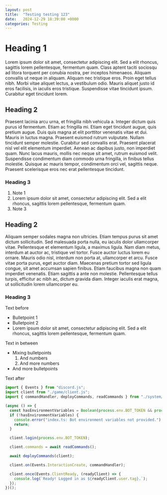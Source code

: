 ```yaml
---
layout: post
title:  "Testing testing 123"
date:   2024-12-29 18:39:00 +0000
categories: Testing
---
```


# Heading 1
Lorem ipsum dolor sit amet, consectetur adipiscing elit. Sed a elit rhoncus, sagittis lorem pellentesque, fermentum quam. Class aptent taciti sociosqu ad litora torquent per conubia nostra, per inceptos himenaeos. Aliquam convallis ut neque in aliquam. Aliquam nec tristique eros. Proin eget tellus nibh. Morbi vitae aliquet lectus, a vestibulum odio. Mauris aliquet justo id eros facilisis, in iaculis eros tristique. Suspendisse vitae tincidunt ipsum. Curabitur eget tincidunt lorem.

## Heading 2
Praesent lacinia arcu urna, et fringilla nibh vehicula a. Integer dictum quis purus id fermentum. Etiam ac fringilla mi. Etiam eget tincidunt augue, quis pretium augue. Duis quis magna at elit porttitor venenatis vitae et dui. Mauris in luctus magna. Praesent euismod rutrum vulputate. Nullam tincidunt semper molestie. Curabitur sed convallis erat. Praesent placerat nisl vel elit elementum imperdiet. Aenean ac dapibus justo, non imperdiet quam. Nunc lacus mauris, mollis nec neque sit amet, rutrum euismod velit. Suspendisse condimentum diam commodo urna fringilla, in finibus tellus molestie. Quisque ac mauris tempor, condimentum orci vel, sagittis neque. Praesent scelerisque eros nec erat pellentesque tincidunt.

### Heading 3
1. Note 1
2. Lorem ipsum dolor sit amet, consectetur adipiscing elit. Sed a elit rhoncus, sagittis lorem pellentesque, fermentum quam.
3. Note 3

## Heading 2
Aliquam semper sodales magna non ultricies. Etiam tempus purus sit amet dictum sollicitudin. Sed malesuada porta nulla, eu iaculis dolor ullamcorper vitae. Pellentesque et elementum ligula, a maximus ligula. Nam diam metus, interdum at auctor ac, tristique vel tortor. Fusce auctor luctus lorem eu ornare. Mauris odio nisl, interdum non porta at, ullamcorper et arcu. Fusce vitae porta purus, eget auctor diam. Maecenas pretium tortor sed ligula congue, sit amet accumsan sapien finibus. Etiam faucibus magna non quam imperdiet venenatis. Etiam sagittis a ante non molestie. Pellentesque tellus turpis, efficitur ac nibh ac, dictum gravida diam. Integer iaculis erat magna, ut sollicitudin lorem ullamcorper eu.

### Heading 3
Text before
- Bulletpoint 1
- Bulletpoint 2
- Lorem ipsum dolor sit amet, consectetur adipiscing elit. Sed a elit rhoncus, sagittis lorem pellentesque, fermentum quam.

Text in between

- Mixing bulletpoints
  1. And numbers
  2. And more numbers
- And more bulletpoints

Text after

```typescript
import { Events } from "discord.js";
import client from "./game/client.js";
import { commandHandler, deployCommands, readCommands } from "./system/commands.js";

(async () => {
  const hasEnvironmentVariables = Boolean(process.env.BOT_TOKEN && process.env.BOT_CLIENT_ID && process.env.GUILD_ID);
  if (!hasEnvironmentVariables) {
    console.error("index.ts: Bot environment variables not provided.");
    return;
  }

  client.login(process.env.BOT_TOKEN);

  client.commands = await readCommands();

  await deployCommands(client);

  client.on(Events.InteractionCreate, commandHandler);

  client.once(Events.ClientReady, (readyClient) => {
    console.log(`Ready! Logged in as ${readyClient.user.tag}.`);
  });
})();
```